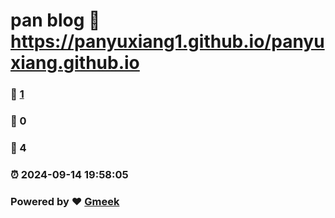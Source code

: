 # pan blog :link: https://panyuxiang1.github.io/panyuxiang.github.io 
### :page_facing_up: [1](https://panyuxiang1.github.io/panyuxiang.github.io/tag.html) 
### :speech_balloon: 0 
### :hibiscus: 4 
### :alarm_clock: 2024-09-14 19:58:05 
### Powered by :heart: [Gmeek](https://github.com/Meekdai/Gmeek)
